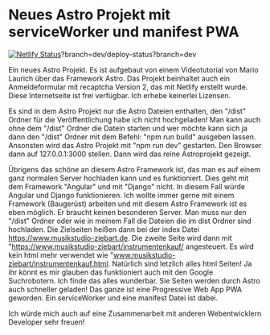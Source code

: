 # Neues Astro Projekt mit serviceWorker und manifest PWA

[![Netlify Status](https://api.netlify.com/api/v1/badges/e46d3c6c-47df-4ce0-bfde-a3586974d220/deploy-status)](https://app.netlify.com/sites/quiet-rugelach-99b6b0/deploys)?branch=dev/deploy-status?branch=dev

 Ein neues Astro Projekt. Es ist aufgebaut von einem Videotutorial von Mario Laurich über das Framework Astro. Das Projekt beinhaltet auch ein  Anmeldeformular mit recaptcha Version 2, das mit Netlify erstellt wurde. Diese Internetseite ist frei verfügbar. Ich erhebe keinerlei Lizensen.

 Es sind in dem Astro Projekt nur die Astro Dateien enthalten, den "/dist" Ordner für die Veröffentlichung habe ich nicht hochgeladen! Man kann auch ohne dem "/dist" Ordner die Datein starten und wer möchte kann sich ja dann den "/dist" Ordner mit dem Befehl: "npm run build" ausgeben lassen. Ansonsten wird das Astro Projekt mit "npm run dev" gestarten. Den Browser dann auf 127.0.0.1:3000 stellen. Dann wird das reine Astroprojekt gezeigt.

 Übrigens das schöne an diesem Astro Framework ist, das man es auf einem ganz normalen Server hochladen kann und es funktioniert. Dies geht mit dem Framework "Angular" und mit "Django" nicht. In diesem Fall würde Angular und Django funktionieren. Ich wollte immer gerne mit einem Framework (Baugerüst) arbeiten und mit diesem Astro Framework ist es eben möglich. Er braucht keinen besonderen Server. Man muss nur den "/dist" Ordner oder wie in meinem Fall die Dateien die im dist Ordner sind hochladen. Die Zielseiten heißen dann bei der index Datei https://www.musikstudio-ziebart.de. Die zweite Seite wird dann mit "https://www.musikstudio-ziebart/instrumentenkauf/ angesteuert. Es wird kein html mehr verwendet wie "www.musikstudio-ziebart/instrumentenkauf.html. Natürlich sind letzlich alles html Seiten! Ja ihr könnt es mir glauben das funktioniert auch mit den Google Suchrobotern. Ich finde das alles wunderbar. Sie Seiten werden durch Astro auch schneller geladen!
 Das ganze ist eine Progressive Web App PWA geworden. Ein serviceWorker und eine manifest Datei ist dabei.

 Ich würde mich auch auf eine Zusammenarbeit mit anderen Webentwicklern Developer sehr freuen!

